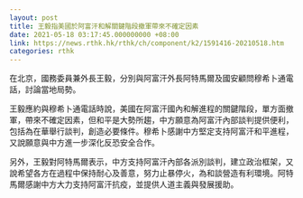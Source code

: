 ```yaml
---
layout: post
title: 王毅指美國於阿富汗和解關鍵階段撤軍帶來不確定因素
date: 2021-05-18 03:17:45.000000000 +08:00
link: https://news.rthk.hk/rthk/ch/component/k2/1591416-20210518.htm
categories: rthk
---
```


在北京，國務委員兼外長王毅，分別與阿富汗外長阿特馬爾及國安顧問穆希卜通電話，討論當地局勢。

王毅應約與穆希卜通電話時說，美國在阿富汗國內和解進程的關鍵階段，單方面撤軍，帶來不確定因素，但和平是大勢所趨，中方願意為阿富汗內部談判提供便利，包括為在華舉行談判，創造必要條件。穆希卜感謝中方堅定支持阿富汗和平進程，又說願意與中方進一步深化反恐安全合作。

另外，王毅對阿特馬爾表示，中方支持阿富汗內部各派別談判，建立政治框架，又說希望各方在過程中保持耐心及善意，努力止暴停火，為和談營造有利環境。阿特馬爾感謝中方大力支持阿富汗抗疫，並提供人道主義與發展援助。
